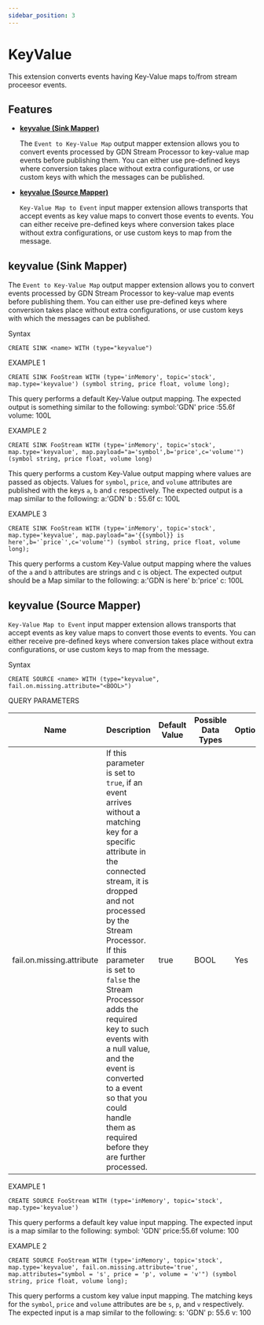 ```yaml
---
sidebar_position: 3
---
```


# KeyValue

This extension converts events having Key-Value maps to/from stream proceesor events.

## Features

* **[keyvalue (Sink Mapper)](#keyvalue-sink-mapper)**

    The `Event to Key-Value Map` output mapper extension allows you to convert events processed by GDN Stream Processor to key-value map events before publishing them. You can either use pre-defined keys where conversion takes place without extra configurations, or use custom keys with which the messages can be published.

* **[keyvalue (Source Mapper)](#keyvalue-source-mapper)**

    `Key-Value Map to Event` input mapper extension allows transports that accept events as key value maps to convert those events to events. You can either receive pre-defined keys where conversion takes place without extra configurations, or use custom keys to map from the message.

## keyvalue (Sink Mapper)

The `Event to Key-Value Map` output mapper extension allows you to convert events processed by GDN Stream Processor to key-value map events before publishing them. You can either use pre-defined keys where conversion takes place without extra configurations, or use custom keys with which the messages can be published.

Syntax

    CREATE SINK <name> WITH (type="keyvalue")

EXAMPLE 1

    CREATE SINK FooStream WITH (type='inMemory', topic='stock', map.type='keyvalue') (symbol string, price float, volume long);

This query performs a default Key-Value output mapping. The expected
output is something similar to the following:
symbol:'GDN'
price :55.6f
volume: 100L

EXAMPLE 2

    CREATE SINK FooStream WITH (type='inMemory', topic='stock', map.type='keyvalue', map.payload="a='symbol',b='price',c='volume'") (symbol string, price float, volume long)

This query performs a custom Key-Value output mapping where values are
passed as objects. Values for `symbol`, `price`, and `volume` attributes
are published with the keys `a`, `b` and `c` respectively. The expected
output is a map similar to the following:
a:'GDN'
b : 55.6f
c: 100L

EXAMPLE 3

    CREATE SINK FooStream WITH (type='inMemory', topic='stock', map.type='keyvalue', map.payload="a='{{symbol}} is here',b='`price`',c='volume'") (symbol string, price float, volume long);

This query performs a custom Key-Value output mapping where the values
of the `a` and `b` attributes are strings and c is object. The expected
output should be a Map similar to the following:
a:'GDN is here'
b:'price'
c: 100L

## keyvalue (Source Mapper)

`Key-Value Map to Event` input mapper extension allows transports that accept events as key value maps to convert those events to events. You can either receive pre-defined keys where conversion takes place without extra configurations, or use custom keys to map from the message.

Syntax

    CREATE SOURCE <name> WITH (type="keyvalue", fail.on.missing.attribute="<BOOL>")

QUERY PARAMETERS

| Name                      | Description                                                                                                                                                                                                                                                                                                                                                                                                                          | Default Value | Possible Data Types | Optional | Dynamic |
|---------------------------|--------------------------------------------------------------------------------------------------------------------------------------------------------------------------------------------------------------------------------------------------------------------------------------------------------------------------------------------------------------------------------------------------------------------------------------|---------------|---------------------|----------|---------|
| fail.on.missing.attribute | If this parameter is set to `true`, if an event arrives without a matching key for a specific attribute in the connected stream, it is dropped and not processed by the Stream Processor. If this parameter is set to `false` the Stream Processor adds the required key to such events with a null value, and the event is converted to a event so that you could handle them as required before they are further processed. | true          | BOOL                | Yes      | No      |

EXAMPLE 1

    CREATE SOURCE FooStream WITH (type='inMemory', topic='stock', map.type='keyvalue') 

This query performs a default key value input mapping. The expected
input is a map similar to the following:
symbol: 'GDN'
price:55.6f
volume: 100

EXAMPLE 2

    CREATE SOURCE FooStream WITH (type='inMemory', topic='stock', map.type='keyvalue', fail.on.missing.attribute='true', map.attributes="symbol = 's', price = 'p', volume = 'v'") (symbol string, price float, volume long);

This query performs a custom key value input mapping. The matching keys
for the `symbol`, `price` and `volume` attributes are be `s`, `p`, and
`v` respectively. The expected input is a map similar to the following:
s: 'GDN'
p: 55.6
v: 100
